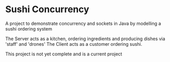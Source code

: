 # Sushi Concurrency
A project to demonstrate concurrency and sockets in Java by modelling a sushi ordering system

The Server acts as a kitchen, ordering ingredients and producing dishes via 'staff' and 'drones'
The Client acts as a customer ordering sushi.

This project is not yet complete and is a current project
